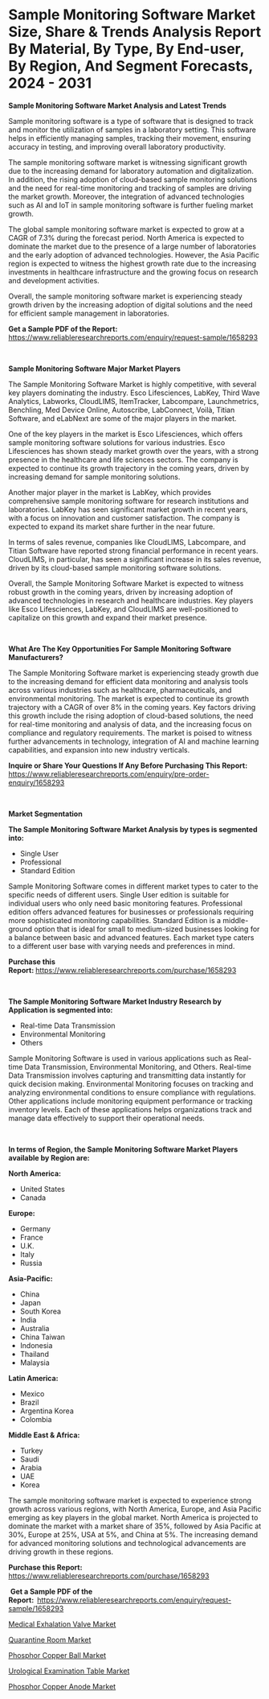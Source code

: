 <p><h1>Sample Monitoring Software Market Size, Share & Trends Analysis Report By Material, By Type, By End-user, By Region, And Segment Forecasts, 2024 - 2031</h1></p><p><strong>Sample Monitoring Software Market Analysis and Latest Trends</strong></p>
<p><p>Sample monitoring software is a type of software that is designed to track and monitor the utilization of samples in a laboratory setting. This software helps in efficiently managing samples, tracking their movement, ensuring accuracy in testing, and improving overall laboratory productivity.</p><p>The sample monitoring software market is witnessing significant growth due to the increasing demand for laboratory automation and digitalization. In addition, the rising adoption of cloud-based sample monitoring solutions and the need for real-time monitoring and tracking of samples are driving the market growth. Moreover, the integration of advanced technologies such as AI and IoT in sample monitoring software is further fueling market growth.</p><p>The global sample monitoring software market is expected to grow at a CAGR of 7.3% during the forecast period. North America is expected to dominate the market due to the presence of a large number of laboratories and the early adoption of advanced technologies. However, the Asia Pacific region is expected to witness the highest growth rate due to the increasing investments in healthcare infrastructure and the growing focus on research and development activities.</p><p>Overall, the sample monitoring software market is experiencing steady growth driven by the increasing adoption of digital solutions and the need for efficient sample management in laboratories.</p></p>
<p><strong>Get a Sample PDF of the Report:&nbsp;</strong> <a href="https://www.reliableresearchreports.com/enquiry/request-sample/1658293">https://www.reliableresearchreports.com/enquiry/request-sample/1658293</a></p>
<p>&nbsp;</p>
<p><strong>Sample Monitoring Software Major Market Players</strong></p>
<p><p>The Sample Monitoring Software Market is highly competitive, with several key players dominating the industry. Esco Lifesciences, LabKey, Third Wave Analytics, Labworks, CloudLIMS, ItemTracker, Labcompare, Launchmetrics, Benchling, Med Device Online, Autoscribe, LabConnect, Voilà, Titian Software, and eLabNext are some of the major players in the market.</p><p>One of the key players in the market is Esco Lifesciences, which offers sample monitoring software solutions for various industries. Esco Lifesciences has shown steady market growth over the years, with a strong presence in the healthcare and life sciences sectors. The company is expected to continue its growth trajectory in the coming years, driven by increasing demand for sample monitoring solutions.</p><p>Another major player in the market is LabKey, which provides comprehensive sample monitoring software for research institutions and laboratories. LabKey has seen significant market growth in recent years, with a focus on innovation and customer satisfaction. The company is expected to expand its market share further in the near future.</p><p>In terms of sales revenue, companies like CloudLIMS, Labcompare, and Titian Software have reported strong financial performance in recent years. CloudLIMS, in particular, has seen a significant increase in its sales revenue, driven by its cloud-based sample monitoring software solutions.</p><p>Overall, the Sample Monitoring Software Market is expected to witness robust growth in the coming years, driven by increasing adoption of advanced technologies in research and healthcare industries. Key players like Esco Lifesciences, LabKey, and CloudLIMS are well-positioned to capitalize on this growth and expand their market presence.</p></p>
<p>&nbsp;</p>
<p><strong>What Are The Key Opportunities For Sample Monitoring Software Manufacturers?</strong></p>
<p><p>The Sample Monitoring Software market is experiencing steady growth due to the increasing demand for efficient data monitoring and analysis tools across various industries such as healthcare, pharmaceuticals, and environmental monitoring. The market is expected to continue its growth trajectory with a CAGR of over 8% in the coming years. Key factors driving this growth include the rising adoption of cloud-based solutions, the need for real-time monitoring and analysis of data, and the increasing focus on compliance and regulatory requirements. The market is poised to witness further advancements in technology, integration of AI and machine learning capabilities, and expansion into new industry verticals.</p></p>
<p><strong>Inquire or Share Your Questions If Any Before Purchasing This Report:</strong> <a href="https://www.reliableresearchreports.com/enquiry/pre-order-enquiry/1658293">https://www.reliableresearchreports.com/enquiry/pre-order-enquiry/1658293</a></p>
<p>&nbsp;</p>
<p><strong>Market Segmentation</strong></p>
<p><strong>The Sample Monitoring Software Market Analysis by types is segmented into:</strong></p>
<p><ul><li>Single User</li><li>Professional</li><li>Standard Edition</li></ul></p>
<p><p>Sample Monitoring Software comes in different market types to cater to the specific needs of different users. Single User edition is suitable for individual users who only need basic monitoring features. Professional edition offers advanced features for businesses or professionals requiring more sophisticated monitoring capabilities. Standard Edition is a middle-ground option that is ideal for small to medium-sized businesses looking for a balance between basic and advanced features. Each market type caters to a different user base with varying needs and preferences in mind.</p></p>
<p><strong>Purchase this Report:&nbsp;</strong><a href="https://www.reliableresearchreports.com/purchase/1658293">https://www.reliableresearchreports.com/purchase/1658293</a></p>
<p>&nbsp;</p>
<p><strong>The Sample Monitoring Software Market Industry Research by Application is segmented into:</strong></p>
<p><ul><li>Real-time Data Transmission</li><li>Environmental Monitoring</li><li>Others</li></ul></p>
<p><p>Sample Monitoring Software is used in various applications such as Real-time Data Transmission, Environmental Monitoring, and Others. Real-time Data Transmission involves capturing and transmitting data instantly for quick decision making. Environmental Monitoring focuses on tracking and analyzing environmental conditions to ensure compliance with regulations. Other applications include monitoring equipment performance or tracking inventory levels. Each of these applications helps organizations track and manage data effectively to support their operational needs.</p></p>
<p>&nbsp;</p>
<p><strong>In terms of Region, the Sample Monitoring Software Market Players available by Region are:</strong></p>
<p>
    <p> <strong> North America: </strong>
        <ul>
            <li>United States</li>
            <li>Canada</li>
        </ul>
        </p> 
    <p> <strong> Europe: </strong>
        <ul>
            <li>Germany</li>
            <li>France</li>
            <li>U.K.</li>
            <li>Italy</li>
            <li>Russia</li>
        </ul>
        </p> 
    <p> <strong> Asia-Pacific: </strong>
        <ul>
            <li>China</li>
            <li>Japan</li>
            <li>South Korea</li>
            <li>India</li>
            <li>Australia</li>
            <li>China Taiwan</li>
            <li>Indonesia</li>
            <li>Thailand</li>
            <li>Malaysia</li>
        </ul>
        </p> 
    <p> <strong> Latin America: </strong>
        <ul>
            <li>Mexico</li>
            <li>Brazil</li>
            <li>Argentina Korea</li>
            <li>Colombia</li>
        </ul>
        </p> 
    <p> <strong> Middle East & Africa: </strong>
        <ul>
            <li>Turkey</li>
            <li>Saudi</li>
            <li>Arabia</li>
            <li>UAE</li>
            <li>Korea</li>
        </ul>
    </p>
    </p>
<p><p>The sample monitoring software market is expected to experience strong growth across various regions, with North America, Europe, and Asia Pacific emerging as key players in the global market. North America is projected to dominate the market with a market share of 35%, followed by Asia Pacific at 30%, Europe at 25%, USA at 5%, and China at 5%. The increasing demand for advanced monitoring solutions and technological advancements are driving growth in these regions.</p></p>
<p><strong>Purchase this Report: </strong><a href="https://www.reliableresearchreports.com/purchase/1658293">https://www.reliableresearchreports.com/purchase/1658293</a></p>
<p>&nbsp;<strong>Get a Sample PDF of the Report:&nbsp;&nbsp;</strong><a href="https://www.reliableresearchreports.com/enquiry/request-sample/1658293">https://www.reliableresearchreports.com/enquiry/request-sample/1658293</a></p>
<p><strong></strong></p>
<p><p><a href="https://medium.com/@josephbogan19/medical-exhalation-valve-market-size-and-market-trends-complete-industry-overview-2024-to-2031-348a4677fd24">Medical Exhalation Valve Market</a></p><p><a href="https://medium.com/p/e6cd8eb5a203/edit">Quarantine Room Market</a></p><p><a href="https://github.com/johnbach50/Market-Research-Report-List-1/blob/main/phosphor-copper-ball-market.md">Phosphor Copper Ball Market</a></p><p><a href="https://medium.com/p/833893c9649e/edit">Urological Examination Table Market</a></p><p><a href="https://github.com/pjcfca/Market-Research-Report-List-1/blob/main/phosphor-copper-anode-market.md">Phosphor Copper Anode Market</a></p></p>